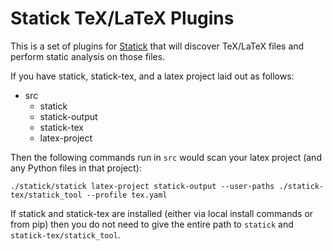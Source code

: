 # Statick TeX/LaTeX Plugins

This is a set of plugins for [Statick](https://github.com/sscpac/statick) that will discover TeX/LaTeX files and perform
static analysis on those files.

If you have statick, statick-tex, and a latex project laid out as follows:

  - src
    - statick
    - statick-output
    - statick-tex
    - latex-project

Then the following commands run in `src` would scan your latex project (and any Python files in that project):

    ./statick/statick latex-project statick-output --user-paths ./statick-tex/statick_tool --profile tex.yaml

If statick and statick-tex are installed (either via local install commands or from pip) then you do not need to give
the entire path to `statick` and `statick-tex/statick_tool`.
